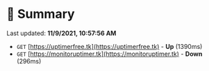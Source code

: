 # 📖 Summary
Last updated: **11/9/2021, 10:57:56 AM**

- `GET` [https://uptimerfree.tk](https://uptimerfree.tk) - **Up** (1390ms)
- `GET` [https://monitoruptimer.tk](https://monitoruptimer.tk) - **Down** (296ms)
